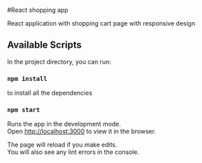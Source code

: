 #React shopping app

React application with shopping cart page with responsive design 

## Available Scripts

In the project directory, you can run:

### `npm install`

to install all the dependencies

### `npm start`

Runs the app in the development mode.\
Open [http://localhost:3000](http://localhost:3000) to view it in the browser.

The page will reload if you make edits.\
You will also see any lint errors in the console.
